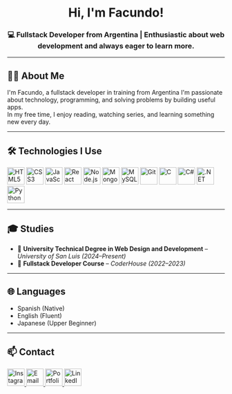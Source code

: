<h1 align="center">Hi, I'm Facundo!</h1>

<h3 align="center">💻 Fullstack Developer from Argentina | Enthusiastic about web development and always eager to learn more.</h3>

---

## 👨‍💻 About Me

I'm Facundo, a fullstack developer in training from Argentina
I'm passionate about technology, programming, and solving problems by building useful apps.  
In my free time, I enjoy reading, watching series, and learning something new every day.

---


## 🛠️ Technologies I Use

<p align="left">
  <img src="https://cdn.jsdelivr.net/gh/devicons/devicon/icons/html5/html5-original.svg" width="40" height="40" alt="HTML5"/>
  <img src="https://cdn.jsdelivr.net/gh/devicons/devicon/icons/css3/css3-original.svg" width="40" height="40" alt="CSS3"/>
  <img src="https://cdn.jsdelivr.net/gh/devicons/devicon/icons/javascript/javascript-original.svg" width="40" height="40" alt="JavaScript"/>
  <img src="https://cdn.jsdelivr.net/gh/devicons/devicon/icons/react/react-original.svg" width="40" height="40" alt="React"/>
  <img src="https://cdn.jsdelivr.net/gh/devicons/devicon/icons/nodejs/nodejs-original.svg" width="40" height="40" alt="Node.js"/>
  <img src="https://cdn.jsdelivr.net/gh/devicons/devicon/icons/mongodb/mongodb-original.svg" width="40" height="40" alt="MongoDB"/>
  <img src="https://cdn.jsdelivr.net/gh/devicons/devicon/icons/mysql/mysql-original.svg" width="40" height="40" alt="MySQL"/>
  <img src="https://cdn.jsdelivr.net/gh/devicons/devicon/icons/git/git-original.svg" width="40" height="40" alt="Git"/>
  <img src="https://cdn.jsdelivr.net/gh/devicons/devicon/icons/c/c-original.svg" width="40" height="40" alt="C"/>
  <img src="https://cdn.jsdelivr.net/gh/devicons/devicon/icons/csharp/csharp-original.svg" width="40" height="40" alt="C#"/>
  <img src="https://cdn.jsdelivr.net/gh/devicons/devicon/icons/dot-net/dot-net-original.svg" width="40" height="40" alt=".NET"/>
  <img src="https://cdn.jsdelivr.net/gh/devicons/devicon/icons/python/python-original.svg" width="40" height="40" alt="Python"/>
</p>

---

## 🎓 Studies

- 📘 **University Technical Degree in Web Design and Development** – *University of San Luis (2024–Present)*  
- 📗 **Fullstack Developer Course** – *CoderHouse (2022–2023)*

---

## 🌐 Languages

- Spanish (Native)  
- English (Fluent)  
- Japanese (Upper Beginner)

---

## 📫 Contact

<p>
  <a href="https://www.instagram.com/facuupompa" target="_blank">
    <img src="https://img.icons8.com/fluency/48/instagram-new.png" width="40" height="40" alt="Instagram"/>
  </a>
  <a href="mailto:pompafacundo4@gmail.com" target="_blank">
    <img src="https://img.icons8.com/fluency/48/gmail-new.png" width="40" height="40" alt="Email"/>
  </a>
  <a href="https://portfolio-facupompas-projects.vercel.app/" target="_blank">
    <img src="https://img.icons8.com/fluency/48/domain.png" width="40" height="40" alt="Portfolio"/>
  </a>
  <a href="https://www.linkedin.com/in/facundo-pompa-a25570357/" target="_blank">
    <img src="https://img.icons8.com/fluency/48/linkedin.png" width="40" height="40" alt="LinkedIn"/>
  </a>
</p>




